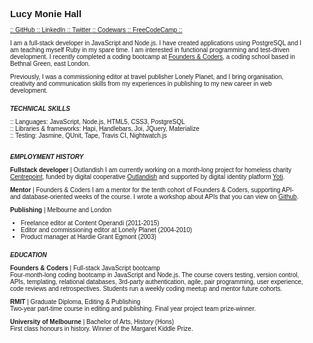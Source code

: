 <div style="font-size:10px; width: 470px; margin-left: 25px; font-family: 'Actor', sans-serif;">
<h2>Lucy Monie Hall</h2>
<p><a href="https://github.com/lucymonie">:: GitHub </a><a href="https://www.linkedin.com/in/lucy-monie">:: LinkedIn </a><a href="https://twitter.com/LucyMonie">:: Twitter </a><a href="https://www.codewars.com/users/lucymonie/">:: Codewars </a><a href="https://www.freecodecamp.com/lucymonie">:: FreeCodeCamp ::</a></p>

<p>I am a full-stack developer in JavaScript and Node.js. I have created applications using PostgreSQL and I am teaching myself Ruby in my spare time. I am interested in functional programming and test-driven development. I recently completed a coding bootcamp at <a href="http://www.foundersandcoders.com/">Founders & Coders</a>, a coding school based in Bethnal Green, east London.</p>
<p>Previously, I was a commissioning editor at travel publisher Lonely Planet, and I bring organisation, creativity and communication skills from my experiences in publishing to my new career in web development.</p>

<h5 style="margin:18px 0px 5px 0px;">TECHNICAL SKILLS</h5>
<ul style="list-style-type: none; padding-left:0; padding-bottom:5px;">
 <li>:: Languages: JavaScript, Node.js, HTML5, CSS3, PostgreSQL</li>
 <li>:: Libraries & frameworks: Hapi, Handlebars, Joi, JQuery, Materialize</li>
 <li>:: Testing: Jasmine, QUnit, Tape, Travis CI, Nightwatch.js</li>
</ul>

<h5 style="margin:18px 0px 5px 0px;">EMPLOYMENT HISTORY</h5>
<p><span style="font-weight:bold;">Fullstack developer</span> | Outlandish   
I am currently working on a month-long project for homeless charity <a href="https://centrepoint.org.uk">Centrepoint</a>, funded by digital cooperative <a href="https://outlandish.com">Outlandish</a> and supported by digital identity platform <a href="https://www.yoti.com/developers/">Yoti</a>.</p>

<p><span style="font-weight:bold;">Mentor</span> | Founders & Coders   
I am a mentor for the tenth cohort of Founders & Coders, supporting API- and database-oriented weeks of the course. I wrote a workshop about APIs that you can view on <a href="https://github.com/lucymonie/api-workshop">Github</a>.</p>

<span style="font-weight:bold;">Publishing</span> | Melbourne and London
<ul>
<li>Freelance editor at Content Operandi (2011-2015)</li>
<li>Editor and commissioning editor at Lonely Planet (2004-2010)</li>
<li>Product manager at Hardie Grant Egmont (2003)</li>
</ul>

<h5 style="margin:18px 0px 5px 0px;">EDUCATION</h5>
<p><span style="font-weight:bold;">Founders & Coders</span> | Full-stack JavaScript bootcamp<br>
Four-month-long coding bootcamp in JavaScript and Node.js. The course covers testing, version control, APIs, templating, relational databases, 3rd-party authentication, agile, pair programming, user experience, code reviews and retrospectives. Students run a weekly coding meetup and mentor future cohorts.</p>

<p><span style="font-weight:bold;">RMIT</span> | Graduate Diploma, Editing & Publishing<br>
Two-year part-time course in editing and publishing. Final year project team prize-winner.</p>

<p><span style="font-weight:bold;">University of Melbourne </span>| Bachelor of Arts, History (Hons)<br>
First class honours in history. Winner of the Margaret Kiddle Prize.</p>
</div>
